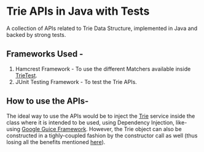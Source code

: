# Trie APIs in Java with Tests
A collection of APIs related to Trie Data Structure, implemented in Java and backed by strong tests.

## Frameworks Used - 

1) Hamcrest Framework - To use the different Matchers available inside [TrieTest](https://github.com/gbelwariar/Trie-APIs-In-Java-With-Tests/blob/master/TrieTest.java).
2) JUnit Testing Framework - To test the Trie APIs.

## How to use the APIs- 

The ideal way to use the APIs would be to inject the [Trie](https://github.com/gbelwariar/Trie-APIs-In-Java-With-Tests/blob/master/Trie.java) service inside the class where it is intended to be used, using Dependency Injection, like- using [Google Guice Framework](https://github.com/google/guice). However, the Trie object can also be constructed in a tighly-coupled fashion by the constructor call as well (thus losing all the benefits mentioned [here](https://github.com/google/guice/wiki/Motivation)).  
